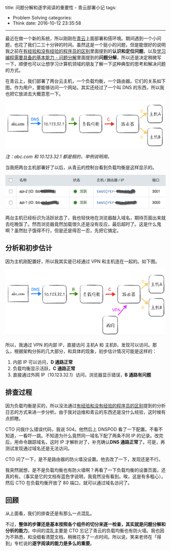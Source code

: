 title: 问题分解和逐字阅读的重要性 - 青云部署小记
tags:
  - Problem Solving
categories:
  - Think
date: 2016-10-12 23:35:58
---


[青云]: https://www.qingcloud.com/

[有经验和没有经验的程序员的区别]: http://www.thinkingincrowd.me/2016/03/08/Novice-vs-Experienced/

[学习编程需要具备的基本能力 - 问题分解]: http://www.thinkingincrowd.me/2016/09/16/Capability-for-Learning-Programming-Breakdown/

最近在做一个新的系统，所以刚刚在[青云][]上面部署和搭环境。期间遇到一个小问题，也花了我们二三十分钟的时间。虽然这是一个挺小的问题，但是能很好的说明我之前在[有经验和没有经验的程序员的区别][]里面提到的**认识和定位问题**，以及[学习编程需要具备的基本能力 - 问题分解][]里面提到的**问题分解**，所以还是决定稍微写一下，顺便也可以让想学习计算机领域的朋友了解一下这种典型的思考和解决问题的方式。

在青云上，我们部署了两台云主机，一个负载均衡，一个路由器。它们的关系如下图。作为用户，要能够访问一个网站，其实还经过了一个叫 DNS 的东西，所以我也把它放进去大概意思一下。

![Request Flow](https://raw.githubusercontent.com/kenspirit/blog-cdn-data/master/request_flow.png)

_注：abc.com 和 10.123.32.1 都是假的，举例说明用。_

当我把两台主机部署好了以后，从青云的控制台看到负载均衡是这样显示的。

![Qingcloud LB](https://raw.githubusercontent.com/kenspirit/blog-cdn-data/master/qingcloud_lb.png)

两台主机已经标识为活跃状态了，我也轻快地在浏览器敲入域名，期待页面出来就去吃晚饭了。然而浏览器竟然加载很久还是没有反应，最后超时了。这是什么鬼啊？虽然肚子饿得不行，但是还是得忍一忍，先把它搞定。  

## 分析和初步估计

因为主机刚配置好，所以我其实是已经通过 VPN 和主机连在一起的。如下图。

![Request Flow](https://raw.githubusercontent.com/kenspirit/blog-cdn-data/master/request_flow_vpn.png)

所以，我通过 VPN 的内部 IP，直接访问 主机A 和 主机B，发现可以访问。那么，根据架构分拆的几大部分，和具体的现象，初步估计情况可能是这样的：

1. 内部 IP 可以访问，**D 通路正常**  
2. 负载均衡显示活跃，**C 通路正常**  
3. 直接通过外网 IP（10.123.32.1）访问，浏览器显示错误，**B 通路有问题**  

## 排查过程

因为负载均衡是买的，所以没法通过[有经验和没有经验的程序员的区别][]提到的分析日志的方式来进一步分析。由于我对运维和青云的东西还是没什么经验，这时候有点抓瞎。  

CTO 问我什么错误代码，我说 504。他然后上 DNSPOD 看了一下配置。不看不知道，一看吓一跳。不知道为什么竟然同一域名下配了两条不同 IP 的记录。改完后，用命令跟踪域名，这时 IP 才解析对了，补充确认**DNS 通路正常**了。可是，再测试发现通过域名还是无法访问。  

CTO 问了一下，是不是路由器的防火墙没设置。他去改了一下，发现还是不行。

我突然就想，是不是负载均衡也有防火墙啊？再看了一下负载均衡的设置页面，还真的有。（事实是它的文档有蓝色字说明，我竟然没有看到。唉，这是有多粗心）。然后 CTO 在负载均衡开放了 80 端口，就可以通过域名访问了。

## 回顾

从上面看，我们的排查还是有那么一点混乱。  

不过，**整体的步骤还是基本按照各个组件的切分来逐一检查，其实就是问题分解和分析的能力**。中间的混乱主要是 CTO 忘记了青云的负载均衡也有防火墙。我也因为不熟悉，和没细看清楚文档，稍微花多了一点时间。所以说，笑来老师在「得到」专栏说的**逐字阅读的能力是多么的重要**。  
